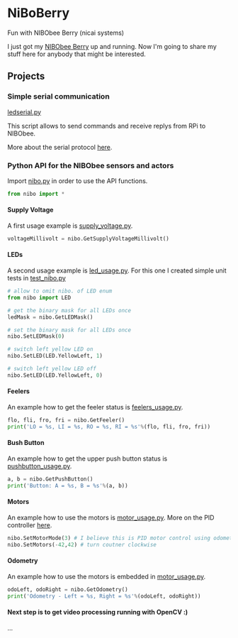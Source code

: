# NiBoBerry

Fun with NIBObee Berry (nicai systems)

I just got my [NIBObee Berry](http://www.nicai-systems.com/en/robotics/nibobee/berry) up and running.
Now I'm going to share my stuff here for anybody that might be interested.

## Projects

### Simple serial communication

[ledserial.py](./ledserial.py)

This script allows to send commands and receive replys from RPi to NIBObee.

More about the serial protocol [here](http://www.nibo-roboter.de/wiki/Nibo_Serial_Protocol).

### Python API for the NIBObee sensors and actors

Import [nibo.py](./nibo.py) in order to use the API functions.

```python
from nibo import *
```

#### Supply Voltage

A first usage example is  [supply_voltage.py](./supply_voltage.py).

```python
voltageMillivolt = nibo.GetSupplyVoltageMillivolt()
```

#### LEDs

A second usage example is [led_usage.py](./led_usage.py).
For this one I created simple unit tests in [test_nibo.py](./test_nibo.py)

```python
# allow to omit nibo. of LED enum
from nibo import LED

# get the binary mask for all LEDs once
ledMask = nibo.GetLEDMask()

# set the binary mask for all LEDs once
nibo.SetLEDMask(0)

# switch left yellow LED on
nibo.SetLED(LED.YellowLeft, 1)

# switch left yellow LED off
nibo.SetLED(LED.YellowLeft, 0)
```

#### Feelers

An example how to get the feeler status is [feelers_usage.py](./feelers_usage.py).

```python
flo, fli, fro, fri = nibo.GetFeeler()
print('LO = %s, LI = %s, RO = %s, RI = %s'%(flo, fli, fro, fri))
```

#### Bush Button

An example how to get the upper push button status is [pushbutton_usage.py](./pushbutton_usage.py).

```python
a, b = nibo.GetPushButton()
print('Button: A = %s, B = %s'%(a, b))
```

#### Motors

An example how to use the motors is [motor_usage.py](./motor_usage.py).
More on the PID controller [here](http://www.nibo-roboter.de/wiki/NIBObee/Motorregelung).

```python
nibo.SetMotorMode(3) # I believe this is PID motor control using odometry
nibo.SetMotors(-42,42) # turn coutner clockwise
```

#### Odometry

An example how to use the motors is embedded in [motor_usage.py](./motor_usage.py).

```python
odoLeft, odoRight = nibo.GetOdometry()
print('Odometry - Left = %s, Right = %s'%(odoLeft, odoRight))
```

#### Next step is to get video processing running with OpenCV :)

...